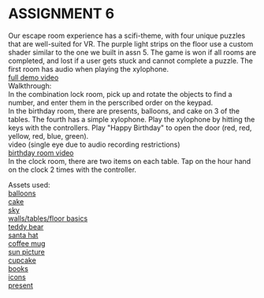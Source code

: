 # ASSIGNMENT 6 
Our escape room experience has a scifi-theme, with four unique puzzles that are well-suited for VR. The purple light strips on the floor use a custom shader similar to the one we built in assn 5. The game is won if all rooms are completed, and lost if a user gets stuck and cannot complete a puzzle. The first room has audio when playing the xylophone.  
[full demo video](https://youtu.be/g-YdtjCn6x8)  
Walkthrough:  
In the combination lock room, pick up and rotate the objects to find a number, and enter them in the perscribed order on the keypad.  
In the birthday room, there are presents, balloons, and cake on 3 of the tables. The fourth has a simple xylophone. Play the xylophone by hitting the keys with the controllers. Play "Happy Birthday" to open the door (red, red, yellow, red, blue, green).  
video (single eye due to audio recording restrictions)  
[birthday room video](https://www.youtube.com/watch?v=pyy7qVKTU7I)  
In the clock room, there are two items on each table. Tap on the hour hand on the clock 2 times with the controller.   

Assets used:  
[balloons](https://assetstore.unity.com/publishers/67263)  
[cake](https://assetstore.unity.com/publishers/67841)  
[sky](https://assetstore.unity.com/publishers/5217)  
[walls/tables/floor basics](https://assetstore.unity.com/publishers/27472)  
[teddy bear](https://www.fab.com/listings/13c90094-ee01-4b11-8cff-892baaf3c578)  
[santa hat](https://www.fab.com/listings/f181372e-799c-4dbc-90a2-4781a589a311)  
[coffee mug](https://www.fab.com/listings/eb1e7979-9b37-4bfb-9ced-f541aba16638)  
[sun picture](https://www.vecteezy.com/vector-art/522320-a-river-and-a-sun)  
[cupcake](https://assetstore.unity.com/packages/3d/props/coffeeshop-starter-pack-160914)  
[books](https://assetstore.unity.com/packages/3d/props/interior/interior-props-pack-asset-86452)  
[icons](https://assetstore.unity.com/packages/3d/props/tools/low-poly-icon-pack-created-with-fastmesh-asset-293113)  
[present](https://assetstore.unity.com/packages/3d/props/interior/christmas-and-birthday-presents-pack-157090)  
